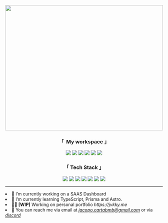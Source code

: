 <img style="height: 400px; width: 100%" src="https://cdn.discordapp.com/attachments/1059508797665718323/1242945537955856424/mac-os-x-os-x-big-sur-hd-wallpaper-preview.jpg?ex=664faebd&is=664e5d3d&hm=6b234445f029a50a4a1ec73f21e46e41887e91a2cab1b4bce28537f869e03cb5&">
<h3 align="center">
   「 ‎​ ​​​​​My workspace 」
</h3>

<p align="center">
  <img src="https://img.shields.io/badge/Windows_10-0078D6?style=for-the-badge&logo=windows&logoColor=white"/>
  <img src="https://img.shields.io/badge/Apple%20-M2-333333?style=for-the-badge&logo=apple&logoColor=white" />
  <img src="https://img.shields.io/badge/VSCode-0078D4?style=for-the-badge&logo=visual%20studio%20code&logoColor=white"/>
  <img src="https://img.shields.io/badge/prettier-1A2C34?style=for-the-badge&logo=prettier&logoColor=F7BA3E"/>
  <img src="https://img.shields.io/badge/Vercel-000000?style=for-the-badge&logo=vercel&logoColor=white"/>
  <img src="https://img.shields.io/badge/GIT-E44C30?style=for-the-badge&logo=git&logoColor=white"/>
</p>

<h3 align="center">
   「  Tech Stack  」 
</h3>

<p align="center">
   <img src="https://img.shields.io/badge/next%20js-000000?style=for-the-badge&logo=nextdotjs&logoColor=white"/>
  <img src="https://img.shields.io/badge/Astro-0C1222?style=for-the-badge&logo=astro&logoColor=FDFDFE"/>
  <img src="https://img.shields.io/badge/React-20232A?style=for-the-badge&logo=react&logoColor=61DAFB"/>
  <img src="https://img.shields.io/badge/Tailwind_CSS-38B2AC?style=for-the-badge&logo=tailwind-css&logoColor=white"/>
  <img src="https://img.shields.io/badge/MongoDB-4EA94B?style=for-the-badge&logo=mongodb&logoColor=white"/>
  <img src="https://img.shields.io/badge/Node%20js-339933?style=for-the-badge&logo=nodedotjs&logoColor=white"/>
  <img src="https://img.shields.io/badge/Redux-593D88?style=for-the-badge&logo=redux&logoColor=FDFDFE"/>
</p>
<hr/>

<li>
   🔭 I’m currently working on a SAAS Dashboard
</li>
<li>
   🌱 I’m currently learning TypeScript, Prisma and Astro.
</li>
<li>
   👨‍💻 <strong>[WIP]</strong> Working on personal portfolio <em> https://jvkky.me </em> 
</li>
<li>
   💬 You can reach me via  email at <em><a href="mailto:someone@jacopo.cartabmb@gmail.com"> jacopo.cartabmb@gmail.com</a></em> or via <em> <a href="https://discord.com/users/610940040536915978"> discord </a> </em> 
</li>
